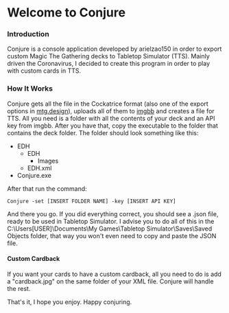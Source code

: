 # Welcome to Conjure
### Introduction
Conjure is a console application developed by arielzao150 in order to export custom Magic The Gathering decks to Tabletop Simulator (TTS).
Mainly driven the Coronavirus, I decided to create this program in order to play with custom cards in TTS.
### How It Works
Conjure gets all the file in the Cockatrice format (also one of the export options in [mtg.design](mtg.design)), uploads all of them to [imgbb](https://imgbb.com/) and creates a file for TTS.
All you need is a folder with all the contents of your deck and an API key from imgbb.
After you have that, copy the executable to the folder that contains the deck folder. The folder should look something like this:

 - EDH
	 - EDH
		 - Images
	 - EDH.xml
 - Conjure.exe

After that run the command:

    Conjure -set [INSERT FOLDER NAME] -key [INSERT API KEY]

And there you go. If you did everything correct, you should see a .json file, ready to be used in Tabletop Simulator.
I advise you to do all of this in the C:\Users\[USER]\Documents\My Games\Tabletop Simulator\Saves\Saved Objects folder, that way you won't even need to copy and paste the JSON file.

#### Custom Cardback

If you want your cards to have a custom cardback, all you need to do is add a "cardback.jpg" on the same folder of your XML file. Conjure will handle the rest.

That's it, I hope you enjoy.
Happy conjuring.
